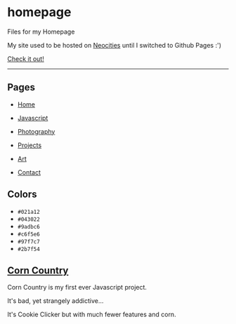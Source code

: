# homepage

Files for my Homepage

My site used to be hosted on [Neocities](https://neocities.org) until I switched to Github Pages :')

[Check it out!](https://greybeard42.github.io)

---

## Pages

- [Home](https://greybeard42.github.io)

- [Javascript](https://greybeard42.github.io/javascript)

- [Photography](https://greybeard42.github.io/photography)

- [Projects](https://greybeard42.github.io/projects)

- [Art](https://greybeard42.github.io/art)

- [Contact](https://greybeard42.github.io/contact)

## Colors

- `#021a12`
- `#043022`
- `#9adbc6`
- `#c6f5e6`
- `#97f7c7`
- `#2b7f54`

## [Corn Country](https://greybeard42.github.io/corncountry/game)

Corn Country is my first ever Javascript project.

It's bad, yet strangely addictive...

It's Cookie Clicker but with much fewer features and corn.
